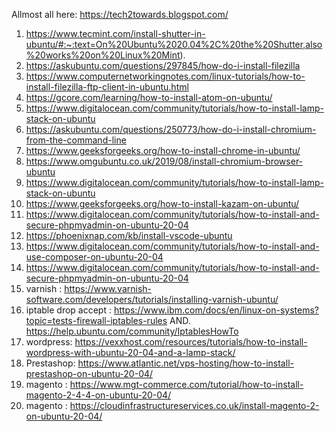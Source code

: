 Allmost all here:  https://tech2towards.blogspot.com/

1. https://www.tecmint.com/install-shutter-in-ubuntu/#:~:text=On%20Ubuntu%2020.04%2C%20the%20Shutter,also%20works%20on%20Linux%20Mint).
2. https://askubuntu.com/questions/297845/how-do-i-install-filezilla
3. https://www.computernetworkingnotes.com/linux-tutorials/how-to-install-filezilla-ftp-client-in-ubuntu.html
4. https://gcore.com/learning/how-to-install-atom-on-ubuntu/
5. https://www.digitalocean.com/community/tutorials/how-to-install-lamp-stack-on-ubuntu
6. https://askubuntu.com/questions/250773/how-do-i-install-chromium-from-the-command-line
7. https://www.geeksforgeeks.org/how-to-install-chrome-in-ubuntu/
8. https://www.omgubuntu.co.uk/2019/08/install-chromium-browser-ubuntu
9. https://www.digitalocean.com/community/tutorials/how-to-install-lamp-stack-on-ubuntu
10. https://www.geeksforgeeks.org/how-to-install-kazam-on-ubuntu/
11. https://www.digitalocean.com/community/tutorials/how-to-install-and-secure-phpmyadmin-on-ubuntu-20-04
12. https://phoenixnap.com/kb/install-vscode-ubuntu
13. https://www.digitalocean.com/community/tutorials/how-to-install-and-use-composer-on-ubuntu-20-04
14. https://www.digitalocean.com/community/tutorials/how-to-install-and-secure-phpmyadmin-on-ubuntu-20-04
15. varnish : https://www.varnish-software.com/developers/tutorials/installing-varnish-ubuntu/
16. iptable drop accept : https://www.ibm.com/docs/en/linux-on-systems?topic=tests-firewall-iptables-rules
    AND.  https://help.ubuntu.com/community/IptablesHowTo
17. wordpress: https://vexxhost.com/resources/tutorials/how-to-install-wordpress-with-ubuntu-20-04-and-a-lamp-stack/
18. Prestashop:   https://www.atlantic.net/vps-hosting/how-to-install-prestashop-on-ubuntu-20-04/
19. magento : https://www.mgt-commerce.com/tutorial/how-to-install-magento-2-4-4-on-ubuntu-20-04/
20. magento : https://cloudinfrastructureservices.co.uk/install-magento-2-on-ubuntu-20-04/
